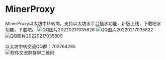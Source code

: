 # MinerProxy
MinerProxy以太坊中转转向，支持以太坊水平台抽水功能，新版上线，下载吧水功能，下载吧。
![QQ图片20220217035826](https://user-images.githubusercontent.com/74077677/154346165-c54aad3b-1deb-4c46-b180-ddca35eba5f3.png)
![QQ图片20220217035822](https://user-images.githubusercontent.com/74077677/154346171-edc8664b-ab26-4e38-a9dd-23ebb6888c4b.png)
![QQ图片20220217035809](https://user-images.githubusercontent.com/74077677/154346174-6bfdfe56-559f-4034-88ef-7f07a22a78ea.png)

以太坊中转交流QQ群：703764285   
![软件交流群群聊二维码](https://user-images.githubusercontent.com/74077677/154346472-a1ab8ec3-bd9b-4e08-ba85-f09972361b50.png)
